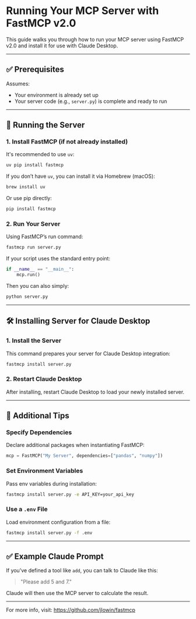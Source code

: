 # Running Your MCP Server with FastMCP v2.0

This guide walks you through how to run your MCP server using FastMCP v2.0 and install it for use with Claude Desktop.

---

## ✅ Prerequisites
Assumes:
- Your environment is already set up
- Your server code (e.g., `server.py`) is complete and ready to run

---

## 🚀 Running the Server

### 1. Install FastMCP (if not already installed)

It's recommended to use `uv`:
```bash
uv pip install fastmcp
```

If you don’t have `uv`, you can install it via Homebrew (macOS):
```bash
brew install uv
```

Or use pip directly:
```bash
pip install fastmcp
```

### 2. Run Your Server

Using FastMCP’s run command:
```bash
fastmcp run server.py
```

If your script uses the standard entry point:
```python
if __name__ == "__main__":
    mcp.run()
```
Then you can also simply:
```bash
python server.py
```

---

## 🛠️ Installing Server for Claude Desktop

### 1. Install the Server

This command prepares your server for Claude Desktop integration:
```bash
fastmcp install server.py
```

### 2. Restart Claude Desktop

After installing, restart Claude Desktop to load your newly installed server.

---

## 🔧 Additional Tips

### Specify Dependencies
Declare additional packages when instantiating FastMCP:
```python
mcp = FastMCP("My Server", dependencies=["pandas", "numpy"])
```

### Set Environment Variables
Pass env variables during installation:
```bash
fastmcp install server.py -e API_KEY=your_api_key
```

### Use a `.env` File
Load environment configuration from a file:
```bash
fastmcp install server.py -f .env
```

---

## ✅ Example Claude Prompt
If you’ve defined a tool like `add`, you can talk to Claude like this:
> "Please add 5 and 7."

Claude will then use the MCP server to calculate the result.

---

For more info, visit: https://github.com/jlowin/fastmcp

